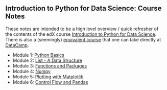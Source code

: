 ## Introduction to Python for Data Science: Course Notes

These notes are intended to be a high level overview / quick refresher of the contents of the edX course 
[Introduction to Python for Data Science](https://www.edx.org/course/introduction-python-data-science-microsoft-dat208x).
There is also a (seemingly) [equivalent course](https://www.datacamp.com/courses/intro-to-python-for-data-science) that one can take directly at [DataCamp](https://www.datacamp.com/).

* Module 1: [Python Basics](Lecture_Notes/Module_01.md)
* Module 2: [List - A Data Structure](Lecture_Notes/Module_02.md)
* Module 3: [Functions and Packages](Lecture_Notes/Module_03.md)
* Module 4: [Numpy](Lecture_Notes/Module_04.md)
* Module 5: [Plotting with Matplotlib](Lecture_Notes/Module_05.md)
* Module 6: [Control Flow and Pandas](Lecture_Notes/Module_06.md)
